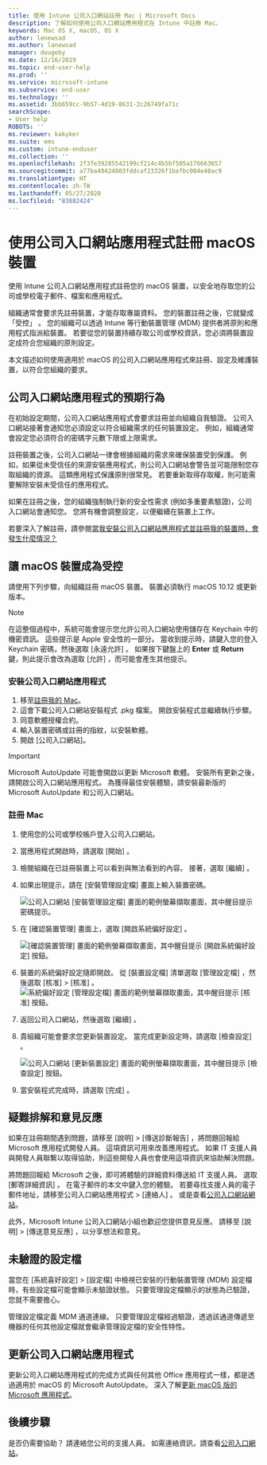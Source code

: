 ```yaml
---
title: 使用 Intune 公司入口網站註冊 Mac | Microsoft Docs
description: 了解如何使用公司入口網站應用程式在 Intune 中註冊 Mac。
keywords: Mac OS X, macOS, OS X
author: lenewsad
ms.author: lanewsad
manager: dougeby
ms.date: 12/16/2019
ms.topic: end-user-help
ms.prod: ''
ms.service: microsoft-intune
ms.subservice: end-user
ms.technology: ''
ms.assetid: 3bb659cc-9b57-4d19-8631-2c26749fa71c
searchScope:
- User help
ROBOTS: ''
ms.reviewer: kakyker
ms.suite: ems
ms.custom: intune-enduser
ms.collection: ''
ms.openlocfilehash: 2f3fe39285542199cf214c4b5bf505a176663657
ms.sourcegitcommit: a77ba49424803fddcaf23326f1befbc004e48ac9
ms.translationtype: HT
ms.contentlocale: zh-TW
ms.lasthandoff: 05/27/2020
ms.locfileid: "83882424"
---
```

# <a name="enroll-your-macos-device-using-the-company-portal-app"></a>使用公司入口網站應用程式註冊 macOS 裝置  

使用 Intune 公司入口網站應用程式註冊您的 macOS 裝置，以安全地存取您的公司或學校電子郵件、檔案和應用程式。

組織通常會要求先註冊裝置，才能存取專屬資料。 您的裝置註冊之後，它就變成「受控」  。 您的組織可以透過 Intune 等行動裝置管理 (MDM) 提供者將原則和應用程式指派給裝置。 若要從您的裝置持續存取公司或學校資訊，您必須將裝置設定成符合您組織的原則設定。  

本文描述如何使用適用於 macOS 的公司入口網站應用程式來註冊、設定及維護裝置，以符合您組織的要求。  


## <a name="what-to-expect-from-the-company-portal-app"></a>公司入口網站應用程式的預期行為

在初始設定期間，公司入口網站應用程式會要求註冊並向組織自我驗證。 公司入口網站接著會通知您必須設定以符合組織需求的任何裝置設定。 例如，組織通常會設定您必須符合的密碼字元數下限或上限需求。    

註冊裝置之後，公司入口網站一律會根據組織的需求來確保裝置受到保護。 例如，如果從未受信任的來源安裝應用程式，則公司入口網站會警告並可能限制您存取組織的資源。 這類應用程式保護原則很常見。 若要重新取得存取權，則可能需要解除安裝未受信任的應用程式。 

如果在註冊之後，您的組織強制執行新的安全性需求 (例如多重要素驗證)，公司入口網站會通知您。 您將有機會調整設定，以便繼續在裝置上工作。  

若要深入了解註冊，請參閱[當我安裝公司入口網站應用程式並註冊我的裝置時，會發生什麼情況？](what-happens-if-you-install-the-Company-Portal-app-and-enroll-your-device-in-intune-macos.md)  

## <a name="get-your-macos-device-managed"></a>讓 macOS 裝置成為受控  
請使用下列步驟，向組織註冊 macOS 裝置。 裝置必須執行 macOS 10.12 或更新版本。   

> [!NOTE]
> 在這整個過程中，系統可能會提示您允許公司入口網站使用儲存在 Keychain 中的機密資訊。 這些提示是 Apple 安全性的一部分。 當收到提示時，請鍵入您的登入 Keychain 密碼，然後選取 [永遠允許]  。 如果按下鍵盤上的 **Enter** 或 **Return** 鍵，則此提示會改為選取 [允許]  ，而可能會產生其他提示。  

### <a name="install-company-portal-app"></a>安裝公司入口網站應用程式  
1. 移至[註冊我的 Mac](https://go.microsoft.com/fwlink/?linkid=853070)。  
2. 這會下載公司入口網站安裝程式 .pkg 檔案。 開啟安裝程式並繼續執行步驟。 
3. 同意軟體授權合約。 
4. 輸入裝置密碼或註冊的指紋，以安裝軟體。  
5. 開啟 [公司入口網站]。 

> [!IMPORTANT]
> Microsoft AutoUpdate 可能會開啟以更新 Microsoft 軟體。 安裝所有更新之後，請開啟公司入口網站應用程式。 為獲得最佳安裝體驗，請安裝最新版的 Microsoft AutoUpdate 和公司入口網站。  


### <a name="enroll-your-mac"></a>註冊 Mac  


1. 使用您的公司或學校帳戶登入公司入口網站。  
2. 當應用程式開啟時，請選取 [開始]  。  
3. 檢閱組織在已註冊裝置上可以看到與無法看到的內容。 接著，選取 [繼續]  。
4.  如果出現提示，請在 [安裝管理設定檔]  畫面上輸入裝置密碼。

    ![公司入口網站 [安裝管理設定檔] 畫面的範例螢幕擷取畫面，其中醒目提示密碼提示。](./media/install-management-profile-macos-1912.PNG)   
5. 在 [確認裝置管理]  畫面上，選取 [開啟系統偏好設定]  。  

    ![[確認裝置管理] 畫面的範例螢幕擷取畫面，其中醒目提示 [開啟系統偏好設定] 按鈕。](./media/confirm-device-management-macos-1912.PNG)  
6. 裝置的系統偏好設定隨即開啟。 從 [裝置設定檔] 清單選取 [管理設定檔]  ，然後選取 [核准]   > [核准]  。  
    ![系統偏好設定 [管理設定檔] 畫面的範例螢幕擷取畫面，其中醒目提示 [核准] 按鈕。](./media/management-profile-approve-macos-1912.PNG)   
1. 返回公司入口網站，然後選取 [繼續]  。    
2. 貴組織可能會要求您更新裝置設定。 當完成更新設定時，請選取 [檢查設定]  。  

    ![公司入口網站 [更新裝置設定] 畫面的範例螢幕擷取畫面，其中醒目提示 [檢查設定] 按鈕。](./media/update-settings-mac-1911.PNG)  
9. 當安裝程式完成時，請選取 [完成]  。  


 ## <a name="troubleshooting-and-feedback"></a>疑難排解和意見反應   

如果在註冊期間遇到問題，請移至 [說明]   > [傳送診斷報告]  ，將問題回報給 Microsoft 應用程式開發人員。 這項資訊可用來改善應用程式。 如果 IT 支援人員與開發人員聯繫以取得協助，則這些開發人員也會使用這項資訊來協助解決問題。  

將問題回報給 Microsoft 之後，即可將體驗的詳細資料傳送給 IT 支援人員。 選取 [郵寄詳細資訊]  。 在電子郵件的本文中鍵入您的體驗。 若要尋找支援人員的電子郵件地址，請移至公司入口網站應用程式 > [連絡人]  。 或是查看[公司入口網站網站](https://go.microsoft.com/fwlink/?linkid=2010980)。  
 

此外，Microsoft Intune 公司入口網站小組也歡迎您提供意見反應。 請移至 [說明]   > [傳送意見反應]  ，以分享想法和意見。  

## <a name="unverified-profiles"></a>未驗證的設定檔  
當您在 [系統喜好設定]   > [設定檔]  中檢視已安裝的行動裝置管理 (MDM) 設定檔時，有些設定檔可能會顯示未驗證狀態。 只要管理設定檔顯示的狀態為已驗證，您就不需要擔心。  

管理設定檔定義 MDM 通道連線。 只要管理設定檔經過驗證，透過該通道傳遞至機器的任何其他設定檔就會繼承管理設定檔的安全性特性。  

## <a name="updating-the-company-portal-app"></a>更新公司入口網站應用程式

更新公司入口網站應用程式的完成方式與任何其他 Office 應用程式一樣，都是透過適用於 macOS 的 Microsoft AutoUpdate。 深入了解[更新 macOS 版的 Microsoft 應用程式](https://support.office.com/article/Check-for-Office-for-Mac-updates-automatically-bfd1e497-c24d-4754-92ab-910a4074d7c1)。  

## <a name="next-steps"></a>後續步驟  
是否仍需要協助？ 請連絡您公司的支援人員。 如需連絡資訊，請查看[公司入口網站](https://go.microsoft.com/fwlink/?linkid=2010980)。  


